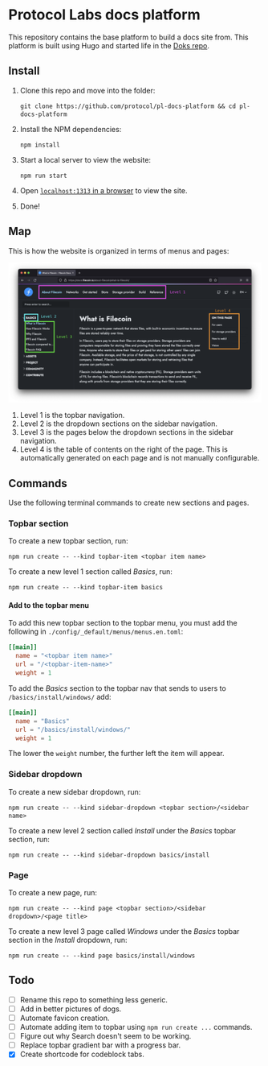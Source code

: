 # Protocol Labs docs platform

This repository contains the base platform to build a docs site from. This platform is built using Hugo and started life in the [Doks repo](https://github.com/h-enk/doks).

## Install

1. Clone this repo and move into the folder:

    ```shell
    git clone https://github.com/protocol/pl-docs-platform && cd pl-docs-platform
    ```

1. Install the NPM dependencies:

    ```shell
    npm install
    ```

1. Start a local server to view the website:

    ```shell
    npm run start
    ```

1. Open [`localhost:1313` in a browser](http://localhost:1313) to view the site.
1. Done!

## Map

This is how the website is organized in terms of menus and pages:

![Map of the website levels.](./static/images/site-levels-map.png)

1. Level 1 is the topbar navigation.
1. Level 2 is the dropdown sections on the sidebar navigation.
1. Level 3 is the pages below the dropdown sections in the sidebar navigation.
1. Level 4 is the table of contents on the right of the page. This is automatically generated on each page and is not manually configurable.

## Commands

Use the following terminal commands to create new sections and pages.

### Topbar section

To create a new topbar section, run:

```shell
npm run create -- --kind topbar-item <topbar item name>
```

To create a new level 1 section called _Basics_, run:

```shell
npm run create -- --kind topbar-item basics
```

#### Add to the topbar menu

To add this new topbar section to the topbar menu, you must add the following in `./config/_default/menus/menus.en.toml`:

```toml
[[main]]
  name = "<topbar item name>"
  url = "/<topbar-item-name>"
  weight = 1
```

To add the _Basics_ section to the topbar nav that sends to users to `/basics/install/windows/` add:

```toml
[[main]]
  name = "Basics"
  url = "/basics/install/windows/"
  weight = 1
```

The lower the `weight` number, the further left the item will appear.

### Sidebar dropdown

To create a new sidebar dropdown, run:

```shell
npm run create -- --kind sidebar-dropdown <topbar section>/<sidebar name>
```

To create a new level 2 section called _Install_ under the _Basics_ topbar section, run:

```shell
npm run create -- --kind sidebar-dropdown basics/install
```

### Page

To create a new page, run:

```shell
npm run create -- --kind page <topbar section>/<sidebar dropdown>/<page title>
```

To create a new level 3 page called _Windows_ under the _Basics_ topbar section in the _Install_ dropdown, run:

```shell
npm run create -- --kind page basics/install/windows
```

## Todo

- [ ] Rename this repo to something less generic.
- [ ] Add in better pictures of dogs.
- [ ] Automate favicon creation.
- [ ] Automate adding item to topbar using `npm run create ...` commands.
- [ ] Figure out why Search doesn't seem to be working.
- [ ] Replace topbar gradient bar with a progress bar.
- [x] Create shortcode for codeblock tabs.
